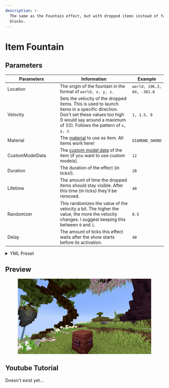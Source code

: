 ```yaml
---
description: >-
  The same as the Fountain effect, but with dropped items instead of falling
  blocks.
---
```


# Item Fountain

## Parameters

<table><thead><tr><th width="190.33333333333331">Parameters</th><th width="382">Information</th><th>Example</th></tr></thead><tbody><tr><td>Location</td><td>The origin of the fountain in the format of <code>world, x, y, z</code>.</td><td><code>world, 196.3, 64, -381.8</code></td></tr><tr><td>Velocity</td><td>Sets the velocity of the dropped items. This is used to launch items in a specific direction. Don't set these values too high (I would say around a maximum of 10). Follows the pattern of <code>x, y, z</code>.</td><td><code>1, 1.5, 0</code></td></tr><tr><td>Material</td><td>The <a href="https://hub.spigotmc.org/javadocs/bukkit/org/bukkit/Material.html">material</a> to use as item. All items work here!</td><td><code>DIAMOND_SWORD</code></td></tr><tr><td>CustomModelData</td><td>The <a href="https://mcmodels.net/how-to-tutorials/resource-pack-tutorials/what-is-custommodeldata-2/">custom model data</a> of the item (if you want to use custom models).</td><td><code>12</code></td></tr><tr><td>Duration</td><td>The duration of the effect (in ticks!).</td><td><code>20</code></td></tr><tr><td>Lifetime</td><td>The amount of time the dropped items should stay visible. After this time (in ticks) they'll be removed.</td><td><code>40</code></td></tr><tr><td>Randomizer</td><td>This randomizes the value of the velocity a bit. The higher the value, the more the velocity changes. I suggest keeping this between <code>0</code> and <code>1</code>.</td><td><code>0.5</code></td></tr><tr><td>Delay</td><td>The amount of ticks this effect waits after the show starts before its activation.</td><td><code>40</code></td></tr></tbody></table>

<details>

<summary>YML Preset</summary>

{% code lineNumbers="true" %}
```yaml
'1':
  Type: ITEM_FOUNTAIN
  Location: world, 0, 0, 0
  Velocity: 0, 0, 0
  Material: BLUE_STAINED_GLASS
  CustomModelData: 0
  Length: 20
  Lifetime: 40
  Randomizer: 0
  Delay: 0
```
{% endcode %}

</details>

## Preview

<figure><img src="../../.gitbook/assets/item_fountain.gif" alt=""><figcaption></figcaption></figure>

## Youtube Tutorial

Doesn't exist yet...
